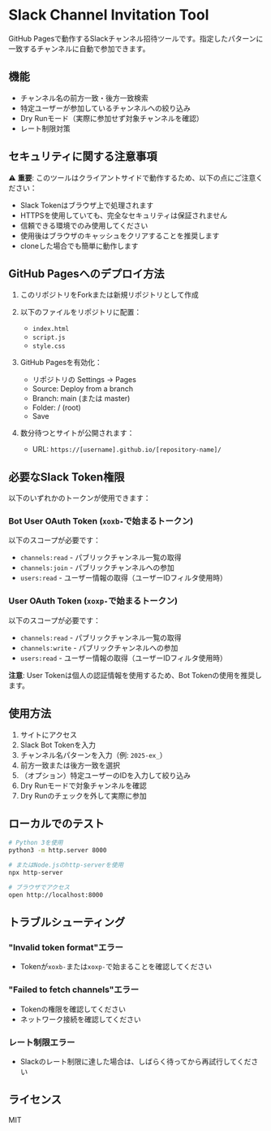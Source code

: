 # Slack Channel Invitation Tool

GitHub Pagesで動作するSlackチャンネル招待ツールです。指定したパターンに一致するチャンネルに自動で参加できます。

## 機能

- チャンネル名の前方一致・後方一致検索
- 特定ユーザーが参加しているチャンネルへの絞り込み
- Dry Runモード（実際に参加せず対象チャンネルを確認）
- レート制限対策

## セキュリティに関する注意事項

⚠️ **重要**: このツールはクライアントサイドで動作するため、以下の点にご注意ください：

- Slack Tokenはブラウザ上で処理されます
- HTTPSを使用していても、完全なセキュリティは保証されません
- 信頼できる環境でのみ使用してください
- 使用後はブラウザのキャッシュをクリアすることを推奨します
- cloneした場合でも簡単に動作します

## GitHub Pagesへのデプロイ方法

1. このリポジトリをForkまたは新規リポジトリとして作成

2. 以下のファイルをリポジトリに配置：
   - `index.html`
   - `script.js`
   - `style.css`

3. GitHub Pagesを有効化：
   - リポジトリの Settings → Pages
   - Source: Deploy from a branch
   - Branch: main (または master)
   - Folder: / (root)
   - Save

4. 数分待つとサイトが公開されます：
   - URL: `https://[username].github.io/[repository-name]/`

## 必要なSlack Token権限

以下のいずれかのトークンが使用できます：

### Bot User OAuth Token (`xoxb-`で始まるトークン)
以下のスコープが必要です：
- `channels:read` - パブリックチャンネル一覧の取得
- `channels:join` - パブリックチャンネルへの参加  
- `users:read` - ユーザー情報の取得（ユーザーIDフィルタ使用時）

### User OAuth Token (`xoxp-`で始まるトークン)
以下のスコープが必要です：
- `channels:read` - パブリックチャンネル一覧の取得
- `channels:write` - パブリックチャンネルへの参加
- `users:read` - ユーザー情報の取得（ユーザーIDフィルタ使用時）

**注意**: User Tokenは個人の認証情報を使用するため、Bot Tokenの使用を推奨します。

## 使用方法

1. サイトにアクセス
2. Slack Bot Tokenを入力
3. チャンネル名パターンを入力（例: `2025-ex_`）
4. 前方一致または後方一致を選択
5. （オプション）特定ユーザーのIDを入力して絞り込み
6. Dry Runモードで対象チャンネルを確認
7. Dry Runのチェックを外して実際に参加

## ローカルでのテスト

```bash
# Python 3を使用
python3 -m http.server 8000

# またはNode.jsのhttp-serverを使用
npx http-server

# ブラウザでアクセス
open http://localhost:8000
```

## トラブルシューティング

### "Invalid token format"エラー
- Tokenが`xoxb-`または`xoxp-`で始まることを確認してください

### "Failed to fetch channels"エラー
- Tokenの権限を確認してください
- ネットワーク接続を確認してください

### レート制限エラー
- Slackのレート制限に達した場合は、しばらく待ってから再試行してください

## ライセンス

MIT